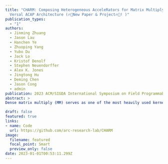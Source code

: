 ```yaml
---
title: "CHARM: Composing Heterogeneous AcceleRators for Matrix Multiply on
  Versal ACAP Architecture (🔥📣New Paper & Project🔥📣! )"
publication_types:
  - "1"
authors:
  - Jinming Zhuang
  - Jason Lau
  - Hanchen Ye
  - Zhuoping Yang
  - Yubo Du
  - Jack Lo
  - Kristof Denolf
  - Stephen Neuendorffer
  - Alex K. Jones
  - Jingtong Hu
  - Deming Chen
  - Jason Cong
  - admin
publication: 2023 ACM/SIGDA International Symposium on Field Programmable Gate Arrays (FPGA 23)
abstract: > 
Dense matrix multiply (MM) serves as one of the most heavily used kernels in deep learning applications. To cope with the high computation demands of these applications, heterogeneous architectures featuring both FPGA and dedicated ASIC accelerators have emerged as promising platforms. For example, the AMD/Xilinx Versal ACAP architecture combines general-purpose CPU cores and programmable logic (PL) with AI Engine processors (AIE) optimized for AI/ML.  An array of 400 AI Engine processors executing at 1 GHz can theoretically provide up to 6.4 TFLOPs performance for 32-bit floating-point (fp32) data. However, machine learning models often contain both large and small MM operations.  While large MM operations can be parallelized efficiently across many cores, small MM operations typically cannot. In our investigation, we observe that executing some small MM layers from the BERT natural language processing model on a large, monolithic MM accelerator in Versal ACAP achieved less than 5% of the theoretical peak performance. Therefore, one key question arises: How can we design accelerators to fully use the abundant computation resources under limited communication bandwidth for end-to-end applications with multiple MM layers of diverse sizes?

draft: false
featured: true
links:
- name: Code 
  url: https://github.com/arc-research-lab/CHARM 
image:
  filename: featured
  focal_point: Smart
  preview_only: false
date: 2023-01-01T00:53:11.299Z
---
```

